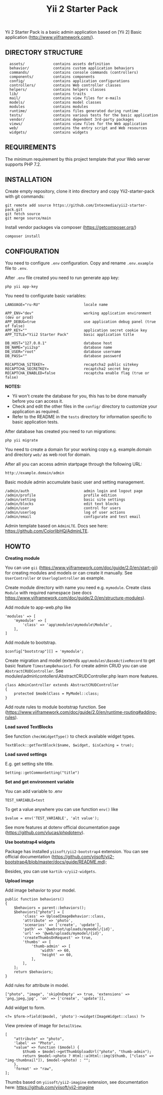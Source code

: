 <p align="center">
    <h1 align="center">Yii 2 Starter Pack</h1>
    <br>
</p>

Yii 2 Starter Pack is a basic admin application based on [Yii 2] Basic application (http://www.yiiframework.com/).

DIRECTORY STRUCTURE
-------------------

      assets/             contains assets definition
      behavior/           contains custom application behaviors
      commands/           contains console commands (controllers)
      components/         contains components
      config/             contains application configurations
      controllers/        contains Web controller classes
      helpers/            contains helpers classes
      lib/                contains traits
      mail/               contains view files for e-mails
      models/             contains model classes
      modules             contains modules
      runtime/            contains files generated during runtime
      tests/              contains various tests for the basic application
      vendor/             contains dependent 3rd-party packages
      views/              contains view files for the Web application
      web/                contains the entry script and Web resources
      widgets/            contains widgets



REQUIREMENTS
------------

The minimum requirement by this project template that your Web server supports PHP 7.2.

INSTALLATION
------------

Create empty repository, clone it into directory and copy Yii2-starter-pack with git commands:

    git remote add source https://github.com/Intecmedia/yii2-starter-pack.git
    git fetch source
    git merge source/main
    
Install vendor packages via composer (https://getcomposer.org/)

    composer install
   
CONFIGURATION
-------------

You need to configure `.env` configuration. Copy and rename `.env.example` file to `.env`.

After `.env` file created you need to run generate app key:

    php yii app-key  


You need to configurate basic variables:

    LANGUAGE="ru-RU"                    locale name

    APP_ENV="dev"                       working application environment (dev or prod)
    APP_DEBUG=true                      use application debug panel (true of false)
    APP_KEY=""                          application secret cookie key
    APP_TITLE="Yii2 Starter Pack"       basic application title
        
    DB_HOST="127.0.0.1"                 database host
    DB_NAME="yii2sp"                    database name
    DB_USER="root"                      database username
    DB_PASS=""                          database password
        
    RECAPTCHA_SITEKEY=                  recaptcha2 public sitekey
    RECAPTCHA_SECRETKEY=                recaptcha2 secret key
    RECAPTCHA_ENABLED=false             recaptcha enable flag (true or false)

**NOTES:**
- Yii won't create the database for you, this has to be done manually before you can access it.
- Check and edit the other files in the `config/` directory to customize your application as required.
- Refer to the README in the `tests` directory for information specific to basic application tests. 

After database has created you need to run migrations:

    php yii migrate
    
You need to create a domain for your working copy e.g. example.domain
and directory `web/` as web root for domain.
    
After all you can access admin startpage through the following URL:

    http://example.domain/admin
    
Basic module admin accumulate basic user and setting management.

    /admin/auth                         admin login and logout page
    /admin/profile                      profile edition
    /admin/setting                      basic site settings
    /admin/blocks                       edit text blocks
    /admin/user                         control for users
    /admin/userlog                      log of user actions
    /admin/email                        configurate and test email

Admin template based on `AdminLTE`. Docs see here: https://github.com/ColorlibHQ/AdminLTE.

HOWTO
-------------------

**Creating module**

You can use `gii` (https://www.yiiframework.com/doc/guide/2.0/en/start-gii) for creating modules and models or can create it manually.
See `UserController` or `UserlogController` as example.

Create module directory with name you need e.g. `mymodule`.
Create class `Module` with required namespace (see docs https://www.yiiframework.com/doc/guide/2.0/en/structure-modules).

Add module to app-web.php like

    'modules' => [
        'mymodule' => [
            'class' => 'app\modules\mymodule\Module',
        ],
    ]
    
Add module to bootstrap.

    $config["bootstrap"][] = 'mymodule';
    
Create migration and model (extends `app\modules\BaseActiveRecord` to get basic feature `TimestampBehavior`).
For create admin CRUD you can use `AbstractCRUDController`.
See modules\admin\contollers\AbstractCRUDController.php learn more features.

    class AdminController extends AbstractCRUDController
    {
        protected $modelClass = MyModel::class;
    }

Add route rules to module bootstrap function.
See (https://www.yiiframework.com/doc/guide/2.0/en/runtime-routing#adding-rules).

**Load saved TextBlocks**

See function `checkWidgetType()` to check available widget types.

    TextBlock::getTextBlock($name, $widget, $isCaching = true);
    
**Load saved settings**

E.g. get setting site title.

    Setting::getCommonSetting("title")
    
**Set and get environment variable**

You can add variable to .env

    TEST_VARIABLE=test
    
To get a value anywhere you can use function `env()` like

    $value = env('TEST_VARIABLE', 'alt value');

See more features at dotenv official documentation page (https://github.com/vlucas/phpdotenv).

**Use bootstrap4 widgets**

Package has installed `yiisoft/yii2-bootstrap4` extension.
You can see official documentation (https://github.com/yiisoft/yii2-bootstrap4/blob/master/docs/guide/README.md);

Besides, you can use `kartik-v/yii2-widgets`.

**Upload image**

Add image behavior to your model.

    public function behaviors()
    {
        $behaviors = parent::behaviors();
        $behaviors["photo"] = [
            'class' => UploadImageBehavior::class,
            'attribute' => 'photo',
            'scenarios' => ['create', 'update'],
            'path' => '@webroot/uploads/mymodel/{id}',
            'url' => '@web/uploads/mymodel/{id}',
            'createThumbsOnRequest' => true,
            'thumbs' => [
                'thumb-admin' => [
                    'width' => 60,
                    'height' => 60,
                ],
            ],
        ];
        return $behaviors;
    }
    
Add rules for attribute in model.

    ["photo", "image", 'skipOnEmpty' => true, 'extensions' => 'png,jpeg,jpg', 'on' => ['create', 'update']],
    
Add widget to form.

    <?= $form->field($model, 'photo')->widget(ImageWidget::class) ?>
    
View preview of image for `DetailView`.

    [
        "attribute" => "photo",
        'label' => "Photo",
        "value" => function ($model) {
            $thumb = $model->getThumbUploadUrl("photo", "thumb-admin");
            return $model->photo ? Html::a(Html::img($thumb, ["class" => "img-thumbnail"]), $model->photo) : "";
        },
        'format' => "raw",
    ];
    
Thumbs based on `yiisoft/yii2-imagine` extension, see documentation here: https://github.com/yiisoft/yii2-imagine